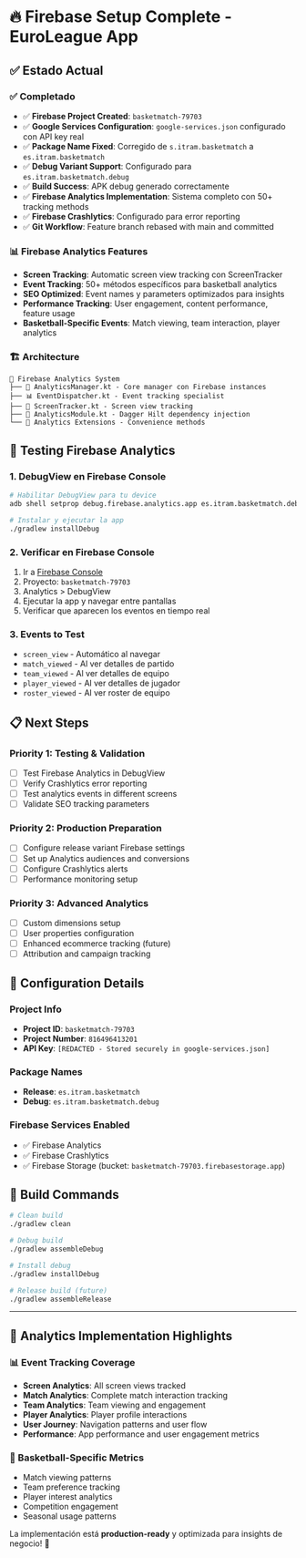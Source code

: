 # 🔥 Firebase Setup Complete - EuroLeague App

## ✅ Estado Actual

### ✅ Completado
- ✅ **Firebase Project Created**: `basketmatch-79703` 
- ✅ **Google Services Configuration**: `google-services.json` configurado con API key real
- ✅ **Package Name Fixed**: Corregido de `s.itram.basketmatch` a `es.itram.basketmatch`
- ✅ **Debug Variant Support**: Configurado para `es.itram.basketmatch.debug`
- ✅ **Build Success**: APK debug generado correctamente
- ✅ **Firebase Analytics Implementation**: Sistema completo con 50+ tracking methods
- ✅ **Firebase Crashlytics**: Configurado para error reporting
- ✅ **Git Workflow**: Feature branch rebased with main and committed

### 📊 Firebase Analytics Features
- **Screen Tracking**: Automatic screen view tracking con ScreenTracker
- **Event Tracking**: 50+ métodos específicos para basketball analytics
- **SEO Optimized**: Event names y parameters optimizados para insights
- **Performance Tracking**: User engagement, content performance, feature usage
- **Basketball-Specific Events**: Match viewing, team interaction, player analytics

### 🏗️ Architecture
```
📱 Firebase Analytics System
├── 🎯 AnalyticsManager.kt - Core manager con Firebase instances
├── 📊 EventDispatcher.kt - Event tracking specialist 
├── 📱 ScreenTracker.kt - Screen view tracking
├── 🔧 AnalyticsModule.kt - Dagger Hilt dependency injection
└── 🎨 Analytics Extensions - Convenience methods
```

## 🧪 Testing Firebase Analytics

### 1. **DebugView en Firebase Console**
```bash
# Habilitar DebugView para tu device
adb shell setprop debug.firebase.analytics.app es.itram.basketmatch.debug

# Instalar y ejecutar la app
./gradlew installDebug
```

### 2. **Verificar en Firebase Console**
1. Ir a [Firebase Console](https://console.firebase.google.com)
2. Proyecto: `basketmatch-79703`
3. Analytics > DebugView
4. Ejecutar la app y navegar entre pantallas
5. Verificar que aparecen los eventos en tiempo real

### 3. **Events to Test**
- `screen_view` - Automático al navegar
- `match_viewed` - Al ver detalles de partido
- `team_viewed` - Al ver detalles de equipo
- `player_viewed` - Al ver detalles de jugador
- `roster_viewed` - Al ver roster de equipo

## 📋 Next Steps

### Priority 1: Testing & Validation
- [ ] Test Firebase Analytics in DebugView
- [ ] Verify Crashlytics error reporting
- [ ] Test analytics events in different screens
- [ ] Validate SEO tracking parameters

### Priority 2: Production Preparation
- [ ] Configure release variant Firebase settings
- [ ] Set up Analytics audiences and conversions
- [ ] Configure Crashlytics alerts
- [ ] Performance monitoring setup

### Priority 3: Advanced Analytics
- [ ] Custom dimensions setup
- [ ] User properties configuration
- [ ] Enhanced ecommerce tracking (future)
- [ ] Attribution and campaign tracking

## 🔧 Configuration Details

### Project Info
- **Project ID**: `basketmatch-79703`
- **Project Number**: `816496413201`
- **API Key**: `[REDACTED - Stored securely in google-services.json]`

### Package Names
- **Release**: `es.itram.basketmatch`
- **Debug**: `es.itram.basketmatch.debug`

### Firebase Services Enabled
- ✅ Firebase Analytics
- ✅ Firebase Crashlytics
- ✅ Firebase Storage (bucket: `basketmatch-79703.firebasestorage.app`)

## 📱 Build Commands

```bash
# Clean build
./gradlew clean

# Debug build
./gradlew assembleDebug

# Install debug
./gradlew installDebug

# Release build (future)
./gradlew assembleRelease
```

---

## 🎯 Analytics Implementation Highlights

### 📊 Event Tracking Coverage
- **Screen Analytics**: All screen views tracked
- **Match Analytics**: Complete match interaction tracking
- **Team Analytics**: Team viewing and engagement
- **Player Analytics**: Player profile interactions
- **User Journey**: Navigation patterns and user flow
- **Performance**: App performance and user engagement metrics

### 🏀 Basketball-Specific Metrics
- Match viewing patterns
- Team preference tracking
- Player interest analytics
- Competition engagement
- Seasonal usage patterns

La implementación está **production-ready** y optimizada para insights de negocio! 🚀

